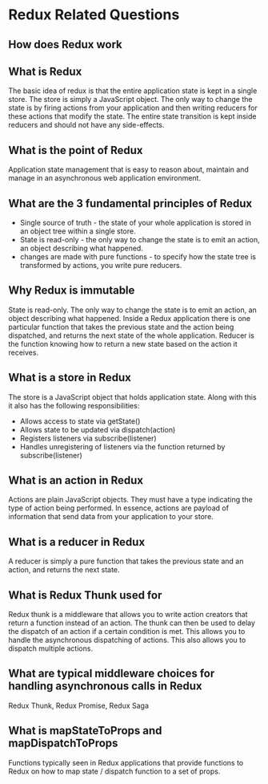 # Redux Related Questions

## How does Redux work

## What is Redux

The basic idea of redux is that the entire application state is kept in a single store. The store is simply a JavaScript object. The only way to change the state is by firing actions from your application and then writing reducers for these actions that modify the state. The entire state transition is kept inside reducers and should not have any side-effects. 

## What is the point of Redux

Application state management that is easy to reason about, maintain and manage in an asynchronous web application environment. 

## What are the 3 fundamental principles of Redux

* Single source of truth - the state of your whole application is stored in an object tree within a single store.
* State is read-only - the only way to change the state is to emit an action, an object describing what happened.
* changes are made with pure functions - to specify how the state tree is transformed by actions, you write pure reducers. 

## Why Redux is immutable

State is read-only. The only way to change the state is to emit an action, an object describing what happened. Inside a Redux application there is one particular function that takes the previous state and the action being dispatched, and returns the next state of the whole application. Reducer is the function knowing how to return a new state based on the action it receives. 

## What is a store in Redux

The store is a JavaScript object that holds application state. Along with this it also has the following responsibilities:

* Allows access to state via getState\(\)
* Allows state to be updated via dispatch\(action\)
* Registers listeners via subscribe\(listener\)
* Handles unregistering of listeners via the function returned by subscribe\(listener\)

## What is an action in Redux

Actions are plain JavaScript objects. They must have a type indicating the type of action being performed. In essence, actions are payload of information that send data from your application to your store. 

## What is a reducer in Redux

A reducer is simply a pure function that takes the previous state and an action, and returns the next state. 

## What is Redux Thunk used for 

Redux thunk is a middleware that allows you to write action creators that return a function instead of an action. The thunk can then be used to delay the dispatch of an action if a certain condition is met. This allows you to handle the asynchronous dispatching of actions. This also allows you to dispatch multiple actions. 

## What are typical middleware choices for handling asynchronous calls in Redux

Redux Thunk, Redux Promise, Redux Saga

## What is mapStateToProps and mapDispatchToProps

Functions typically seen in Redux applications that provide functions to Redux on how to map state / dispatch function to a set of props. 

































